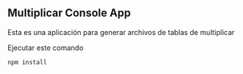 

## Multiplicar Console App

Esta es una aplicación para generar archivos de tablas de multiplicar 

Ejecutar este comando 

````
npm install
````